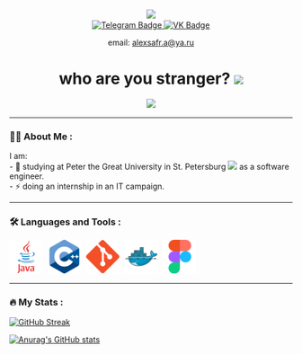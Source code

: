 ### 

<!--
**safroalex/safroalex** is a ✨ _special_ ✨ repository because its `README.md` (this file) appears on your GitHub profile.

Here are some ideas to get you started:

- 🔭 I’m currently working on ...
- 🌱 I’m currently learning ...
- 👯 I’m looking to collaborate on ...
- 🤔 I’m looking for help with ...
- 💬 Ask me about ...
- 📫 How to reach me: ...
- 😄 Pronouns: ...
- ⚡ Fun fact: ...
-->


<div id="header" align="center">
  
 <img src="https://media.giphy.com/media/MFmYx2jAo1JfB6PTlp/giphy.gif" width="200"/>
  
  <div id="badges" align="center">

  <a href="https://t.me/safroalex">
    <img src="https://img.shields.io/badge/telegram-blue?logo=telegram&logoColor=white&style=for-the-badge" alt="Telegram Badge"/>
 </a>
  
  <a href="https://vk.com/safroalex">
    <img src="https://img.shields.io/badge/VK-blue?logo=VK&logoColor=white&style=for-the-badge" alt="VK Badge"/>
 </a> 
    
 email: alexsafr.a@ya.ru
  
  <h1>
  who are you stranger?
  <img src="https://media.giphy.com/media/hvRJCLFzcasrR4ia7z/giphy.gif" width="30px"/>
</h1>   
  
  <img src="https://media.giphy.com/media/5Hx5bfpf3ojCADpfxb/giphy.gif" width="645"/>

 </div>
  
  ---
  
  <div id="about me" align="left">
  
  ### :man_technologist: About Me :
 I am:\
    - :telescope: studying at Peter the Great University in St. Petersburg  <img src="https://media.giphy.com/media/WUlplcMpOCEmTGBtBW/giphy.gif" width="30"> as a software engineer.\
    - :zap: doing an internship in an IT campaign.
  
  </div>
  
  ---
  
  <div id="Languages and Tools" align="left">
  
   ### :hammer_and_wrench: Languages and Tools :

  <img src="https://github.com/devicons/devicon/blob/master/icons/java/java-original-wordmark.svg" title="Java" alt="Java" width="60" height="60"/>&nbsp;
    <img src="https://github.com/devicons/devicon/blob/master/icons/cplusplus/cplusplus-original.svg" title="Java" alt="Java" width="60" height="60"/>&nbsp;
 <img src="https://github.com/devicons/devicon/blob/master/icons/git/git-original.svg" title="Git" alt="Git" width="60" height="60"/>&nbsp;
    <img src="https://github.com/devicons/devicon/blob/master/icons/docker/docker-original.svg" title="Docker" alt="Docker" width="60" height="60"/>&nbsp;
    <img src="https://github.com/devicons/devicon/blob/master/icons/figma/figma-original.svg" title="Figma" alt="Figma" width="60" height="60"/>&nbsp;
    
  </div>
  
  ---
  
  <div id="my stats" align="left">
  
  ### :fire: My Stats :
  
 [![GitHub Streak](http://github-readme-streak-stats.herokuapp.com?user=safroalex&theme=buefy&mode=weekly)](https://git.io/streak-stats)
  
  [![Anurag's GitHub stats](https://github-readme-stats.vercel.app/api?username=safroalex&count_private=true&show_icons=true&theme=buefy)](https://github.com/safroalex/github-readme-stats)
  
  </div>
  
 </div>
  
